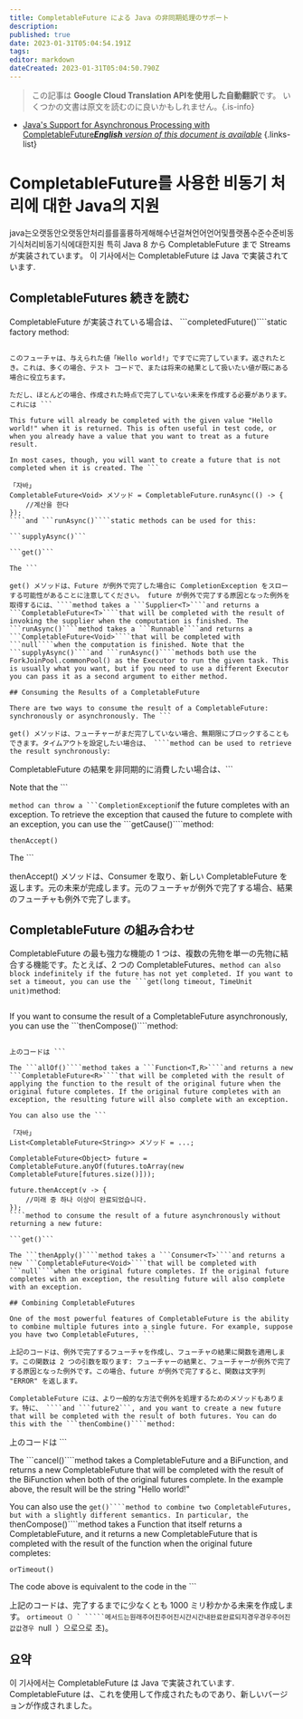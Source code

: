 ```yaml
---
title: CompletableFuture による Java の非同期処理のサポート
description: 
published: true
date: 2023-01-31T05:04:54.191Z
tags: 
editor: markdown
dateCreated: 2023-01-31T05:04:50.790Z
---
```


> この記事は **Google Cloud Translation APIを使用した自動翻訳**です。
いくつかの文書は原文を読むのに良いかもしれません。{.is-info}
- [Java's Support for Asynchronous Processing with CompletableFuture***English** version of this document is available*](/en/Knowledge-base/Java/java-s-support-for-asynchronous-processing-with-completablefuture)
{.links-list}


# CompletableFuture를 사용한 비동기 처리에 대한 Java의 지원

java는오랫동안오랫동안처리를를훌륭하게해해수년걸쳐언어언어및플랫폼수준수준비동기식처리비동기식에대한지원 특히 Java 8 から CompletableFuture まで Streams が実装されています。 이 기사에서는 CompletableFuture は Java で実装されています.

## CompletableFutures 続きを読む

CompletableFuture が実装されている場合は、 ```completedFuture()````static factory method:

```

このフューチャは、与えられた値「Hello world!」ですでに完了しています。返されたとき。これは、多くの場合、テスト コードで、または将来の結果として扱いたい値が既にある場合に役立ちます。

ただし、ほとんどの場合、作成された時点で完了していない未来を作成する必要があります。これには ```

This future will already be completed with the given value "Hello world!" when it is returned. This is often useful in test code, or when you already have a value that you want to treat as a future result.

In most cases, though, you will want to create a future that is not completed when it is created. The ```

「자바」
CompletableFuture<Void> メソッド = CompletableFuture.runAsync(() -> {
    //계산을 한다
});
````and ```runAsync()````static methods can be used for this:

```supplyAsync()```

```get()```

The ```

get() メソッドは、Future が例外で完了した場合に CompletionException をスローする可能性があることに注意してください。 future が例外で完了する原因となった例外を取得するには、````method takes a ```Supplier<T>````and returns a ```CompletableFuture<T>````that will be completed with the result of invoking the supplier when the computation is finished. The ```runAsync()````method takes a ```Runnable````and returns a ```CompletableFuture<Void>````that will be completed with ```null````when the computation is finished. Note that the ```supplyAsync()````and ```runAsync()````methods both use the ForkJoinPool.commonPool() as the Executor to run the given task. This is usually what you want, but if you need to use a different Executor you can pass it as a second argument to either method.

## Consuming the Results of a CompletableFuture

There are two ways to consume the result of a CompletableFuture: synchronously or asynchronously. The ```

get() メソッドは、フューチャーがまだ完了していない場合、無期限にブロックすることもできます。タイムアウトを設定したい場合は、 ````method can be used to retrieve the result synchronously:

```

CompletableFuture の結果を非同期的に消費したい場合は、```

Note that the ```

````method can throw a ```CompletionException````if the future completes with an exception. To retrieve the exception that caused the future to complete with an exception, you can use the ```getCause()````method:

```thenAccept()```

The ```

thenAccept() メソッドは、Consumer<T> を取り、新しい CompletableFuture<Void> を返します。元の未来が完成します。元のフューチャが例外で完了する場合、結果のフューチャも例外で完了します。

## CompletableFuture の組み合わせ

CompletableFuture の最も強力な機能の 1 つは、複数の先物を単一の先物に結合する機能です。たとえば、2 つの CompletableFutures、````method can also block indefinitely if the future has not yet completed. If you want to set a timeout, you can use the ```get(long timeout, TimeUnit unit)````method:

```

```

If you want to consume the result of a CompletableFuture asynchronously, you can use the ```thenCompose()````method:

```

上のコードは ```

The ```allOf()````method takes a ```Function<T,R>````and returns a new ```CompletableFuture<R>````that will be completed with the result of applying the function to the result of the original future when the original future completes. If the original future completes with an exception, the resulting future will also complete with an exception.

You can also use the ```

「자바」
List<CompletableFuture<String>> メソッド = ...;

CompletableFuture<Object> future = CompletableFuture.anyOf(futures.toArray(new CompletableFuture[futures.size()]));

future.thenAccept(v -> {
    //미래 중 하나 이상이 완료되었습니다.
});
````method to consume the result of a future asynchronously without returning a new future:

```get()```

The ```thenApply()````method takes a ```Consumer<T>````and returns a new ```CompletableFuture<Void>````that will be completed with ```null````when the original future completes. If the original future completes with an exception, the resulting future will also complete with an exception.

## Combining CompletableFutures

One of the most powerful features of CompletableFuture is the ability to combine multiple futures into a single future. For example, suppose you have two CompletableFutures, ```

上記のコードは、例外で完了するフューチャを作成し、フューチャの結果に関数を適用します。この関数は 2 つの引数を取ります: フューチャーの結果と、フューチャーが例外で完了する原因となった例外です。この場合、future が例外で完了すると、関数は文字列 "ERROR" を返します。

CompletableFuture には、より一般的な方法で例外を処理するためのメソッドもあります。特に、 ````and ```future2```, and you want to create a new future that will be completed with the result of both futures. You can do this with the ```thenCombine()````method:

```

上のコードは ```

The ```cancel()````method takes a CompletableFuture and a BiFunction, and returns a new CompletableFuture that will be completed with the result of the BiFunction when both of the original futures complete. In the example above, the result will be the string "Hello world!"

You can also use the ```get()````method to combine two CompletableFutures, but with a slightly different semantics. In particular, the ```thenCompose()````method takes a Function that itself returns a CompletableFuture, and it returns a new CompletableFuture that is completed with the result of the function when the original future completes:

```orTimeout()```

The code above is equivalent to the code in the ```

上記のコードは、完了するまでに少なくとも 1000 ミリ秒かかる未来を作成します。 ````ortimeout（）` `````메서드는원래주어진주어진시간시간내완료완료되지경우경우주어진값값경우 ````null` `）으로으로 초)。

## 요약

이 기사에서는 CompletableFuture は Java で実装されています. CompletableFuture は、これを使用して作成されたものであり、新しいバージョンが作成されました。